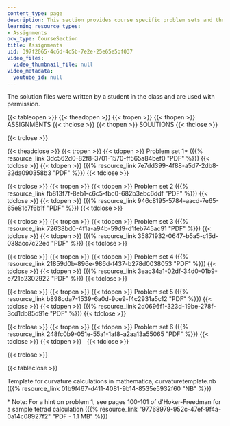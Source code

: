 ```yaml
---
content_type: page
description: This section provides course specific problem sets and their solutions.
learning_resource_types:
- Assignments
ocw_type: CourseSection
title: Assignments
uid: 397f2065-4c6d-4d5b-7e2e-25e65e5bf037
video_files:
  video_thumbnail_file: null
video_metadata:
  youtube_id: null
---
```


The solution files were written by a student in the class and are used with permission.

{{< tableopen >}}
{{< theadopen >}}
{{< tropen >}}
{{< thopen >}}
ASSIGNMENTS
{{< thclose >}}
{{< thopen >}}
SOLUTIONS
{{< thclose >}}

{{< trclose >}}

{{< theadclose >}}
{{< tropen >}}
{{< tdopen >}}
Problem set 1\* ({{% resource_link 3dc562d0-82f8-3701-1570-ff565a84bef0 "PDF" %}})
{{< tdclose >}}
{{< tdopen >}}
({{% resource_link 7e7dd399-4f88-a5d7-2db8-32da090358b3 "PDF" %}})
{{< tdclose >}}

{{< trclose >}}
{{< tropen >}}
{{< tdopen >}}
Problem set 2 ({{% resource_link fb813f7f-8eb1-c6c5-fbc0-682b3ebc6ddf "PDF" %}})
{{< tdclose >}}
{{< tdopen >}}
({{% resource_link 946c8195-5784-aacd-7e65-65e81c7f6b1f "PDF" %}})
{{< tdclose >}}

{{< trclose >}}
{{< tropen >}}
{{< tdopen >}}
Problem set 3 ({{% resource_link 72638bd0-4f1a-a94b-59d9-d1feb745ac91 "PDF" %}})
{{< tdclose >}}
{{< tdopen >}}
({{% resource_link 35871932-0647-b5a5-c15d-038acc7c22ed "PDF" %}})
{{< tdclose >}}

{{< trclose >}}
{{< tropen >}}
{{< tdopen >}}
Problem set 4 ({{% resource_link 21859d0b-896e-986d-f437-b278d0038053 "PDF" %}})
{{< tdclose >}}
{{< tdopen >}}
({{% resource_link 3eac34a1-02df-34d0-01b9-e721b2302922 "PDF" %}})
{{< tdclose >}}

{{< trclose >}}
{{< tropen >}}
{{< tdopen >}}
Problem set 5 ({{% resource_link b898cda7-1539-6a0d-9ce9-f4c2931a5c12 "PDF" %}})
{{< tdclose >}}
{{< tdopen >}}
({{% resource_link 2d0696f1-323d-19be-278f-3cd1db85d91e "PDF" %}})
{{< tdclose >}}

{{< trclose >}}
{{< tropen >}}
{{< tdopen >}}
Problem set 6 ({{% resource_link 248fc0b9-051e-55a1-1af8-a2aa13a55065 "PDF" %}})
{{< tdclose >}}
{{< tdopen >}}
 
{{< tdclose >}}

{{< trclose >}}

{{< tableclose >}}

Template for curvature calculations in mathematica, curvaturetemplate.nb ({{% resource_link 01b9f467-d411-4081-9b14-8535e5932f60 "NB" %}})

\* Note: For a hint on problem 1, see pages 100-101 of d'Hoker-Freedman for a sample tetrad calculation ({{% resource_link "97768979-952c-47ef-9f4a-0a14c08927f2" "PDF - 1.1 MB" %}})